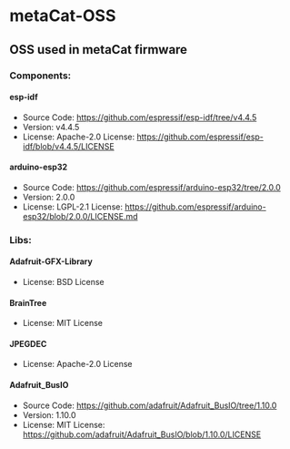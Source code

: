 # metaCat-OSS

## OSS used in metaCat firmware

### Components:
#### esp-idf
* Source Code: https://github.com/espressif/esp-idf/tree/v4.4.5
* Version: v4.4.5
* License: Apache-2.0 License: https://github.com/espressif/esp-idf/blob/v4.4.5/LICENSE
#### arduino-esp32
* Source Code: https://github.com/espressif/arduino-esp32/tree/2.0.0
* Version: 2.0.0
* License: LGPL-2.1 License: https://github.com/espressif/arduino-esp32/blob/2.0.0/LICENSE.md

### Libs:
#### Adafruit-GFX-Library
* License: BSD License
#### BrainTree
* License: MIT License
#### JPEGDEC
* License: Apache-2.0 License
#### Adafruit_BusIO
* Source Code: https://github.com/adafruit/Adafruit_BusIO/tree/1.10.0 
* Version: 1.10.0
* License: MIT License: https://github.com/adafruit/Adafruit_BusIO/blob/1.10.0/LICENSE
